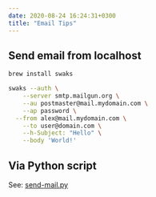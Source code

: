 ```yaml
---
date: 2020-08-24 16:24:31+0300
title: "Email Tips"
---
```


## Send email from localhost

```sh
brew install swaks
```

```sh
swaks --auth \
	--server smtp.mailgun.org \
	--au postmaster@mail.mydomain.com \
	--ap password \
  --from alex@mail.mydomain.com \
	--to user@domain.com \
	--h-Subject: "Hello" \
	--body 'World!'
```

## Via Python script

See: [send-mail.py](https://alexn.org/snippets/2020/03/18/send-mail.py.html)
